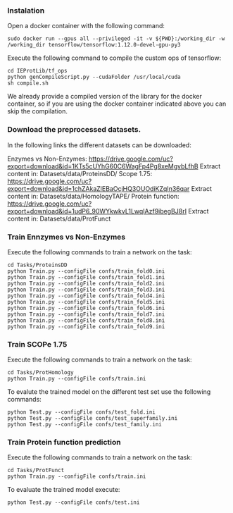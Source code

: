 ### Instalation

Open a docker container with the following command:

    sudo docker run --gpus all --privileged -it -v ${PWD}:/working_dir -w /working_dir tensorflow/tensorflow:1.12.0-devel-gpu-py3

Execute the following command to compile the custom ops of tensorflow:

    cd IEProtLib/tf_ops
    python genCompileScript.py --cudaFolder /usr/local/cuda
    sh compile.sh

We already provide a compiled version of the library for the docker container, so if you are using the docker container indicated above you can skip the compilation.


### Download the preprocessed datasets.

In the following links the different datasets can be downloaded:

Enzymes vs Non-Enzymes: 
    https://drive.google.com/uc?export=download&id=1KTs5cUYhG60C6WagFp4Pg8xeMgvbLfhB
    Extract content in: Datasets/data/ProteinsDD/
Scope 1.75:
    https://drive.google.com/uc?export=download&id=1chZAkaZlEBaOcjHQ3OUOdiKZqIn36qar
    Extract content in: Datasets/data/HomologyTAPE/
Protein function:
    https://drive.google.com/uc?export=download&id=1udP6_90WYkwkvL1LwqIAzf9ibegBJ8rI
    Extract content in: Datasets/data/ProtFunct

### Train Ennzymes vs Non-Enzymes

Execute the following commands to train a network on the task:

    cd Tasks/ProteinsDD
    python Train.py --configFile confs/train_fold0.ini
    python Train.py --configFile confs/train_fold1.ini
    python Train.py --configFile confs/train_fold2.ini
    python Train.py --configFile confs/train_fold3.ini
    python Train.py --configFile confs/train_fold4.ini
    python Train.py --configFile confs/train_fold5.ini
    python Train.py --configFile confs/train_fold6.ini
    python Train.py --configFile confs/train_fold7.ini
    python Train.py --configFile confs/train_fold8.ini
    python Train.py --configFile confs/train_fold9.ini

### Train SCOPe 1.75

Execute the following commands to train a network on the task:

    cd Tasks/ProtHomology
    python Train.py --configFile confs/train.ini

To evalute the trained model on the different test set use the following commands:

    python Test.py --configFile confs/test_fold.ini
    python Test.py --configFile confs/test_superfamily.ini
    python Test.py --configFile confs/test_family.ini

### Train Protein function prediction

Execute the following commands to train a network on the task:

    cd Tasks/ProtFunct
    python Train.py --configFile confs/train.ini

To evaluate the trained model execute:

    python Test.py --configFile confs/test.ini